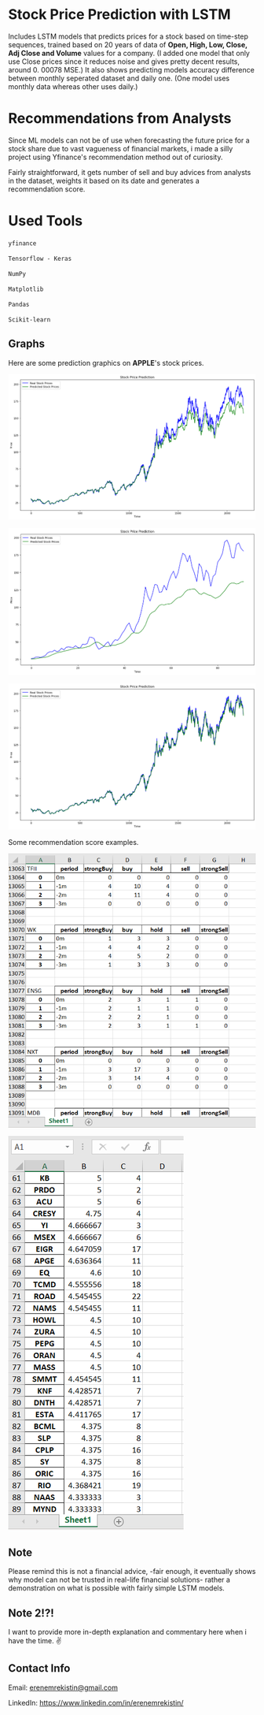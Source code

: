 # Stock Price Prediction with LSTM 
Includes LSTM models that predicts prices for a stock based on time-step sequences, trained based on  20 years of data of **Open, High, Low, Close, Adj Close and Volume** values for a company. (I added one model that only use Close prices since it reduces noise and gives pretty decent results, around 0. 00078 MSE.) It also shows predicting models accuracy difference between monthly seperated dataset and daily one.  (One model uses monthly data whereas other uses daily.)
# Recommendations from Analysts
Since ML models can not be of use when forecasting the future price for a stock share due to vast vagueness of financial markets, i made a silly project using Yfinance's recommendation method out of curiosity. 

Fairly straightforward, it gets number of sell and buy advices from analysts in the dataset, weights it based on its date and generates a recommendation score. 
# Used Tools
`yfinance`

`Tensorflow - Keras`

`NumPy`

`Matplotlib`

`Pandas`

`Scikit-learn`

## Graphs
Here are some prediction graphics on **APPLE**'s stock prices.

![Using Daily Data](data/graphs/by_day_pred.png)

![Using Monthly Data](data/graphs/by_month_pred.png)

![Using Daily Data -only price values-](data/graphs/only_price_pred.png)

Some recommendation score examples. 

![Analyst Data Examples](data/graphs/recommendations.png)

![Recommendation Score Examples](data/graphs/scores.png)


## Note 

Please remind this is not a financial advice, -fair enough, it eventually shows why model can not be trusted in real-life financial solutions- rather a demonstration on what is possible with fairly simple LSTM models.

### 

## Note 2!?!

I want to provide more in-depth explanation and commentary here when i have the time. ✌️

### 

## Contact Info

Email: erenemrekistin@gmail.com

LinkedIn: https://www.linkedin.com/in/erenemrekistin/

